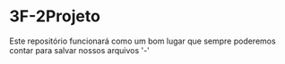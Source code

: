 # 3F-2Projeto
Este repositório funcionará como um bom lugar que sempre poderemos contar para salvar nossos arquivos '-'
